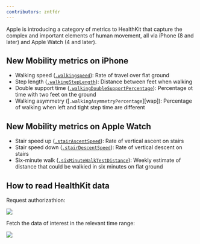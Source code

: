 ```yaml
---
contributors: zntfdr
---
```


Apple is introducing a category of metrics to HealthKit that capture the complex and important elements of human movement, all via iPhone (8 and later) and Apple Watch (4 and later).

## New Mobility metrics on iPhone

- Walking speed ([`.walkingspeed`][wsDoc]): Rate of travel over flat ground
- Step length ([`.walkingStepLength`][wslDoc]): Distance between feet when walking
- Double support time ([`.walkingDoubleSupportPercentage`][wdsDoc]): Percentage ot time with two feet on the ground
- Walking asymmetry ([`.walkingAsymmetryPercentage`][wap]): Percentage of walking when left and tight step time are different

## New Mobility metrics on Apple Watch

- Stair speed up ([`.stairAscentSpeed`][sasDoc]): Rate of vertical ascent on stairs
- Stair speed down ([`.stairDescentSpeed`][sdsDoc]): Rate of vertical descent on stairs
- Six-minute walk ([`.sixMinuteWalkTestDistance`][sixDoc]): Weekly estimate of distance that could be walkied in six minutes on flat ground

## How to read HealthKit data

Request authorizathion:

![][reqAuthImage]

Fetch the data of interest in the relevant time range:

![][fetchDataImage]

[reqAuthImage]: ../../../images/notes/wwdc20/10656/reqAuth.png
[fetchDataImage]: ../../../images/notes/wwdc20/10656/fetchData.png

[wsDoc]: https://developer.apple.com/documentation/healthkit/hkquantitytypeidentifier/3131040-walkingspeed
[wslDoc]: https://developer.apple.com/documentation/healthkit/hkquantitytypeidentifier/3552088-walkingsteplength
[wdsDoc]: https://developer.apple.com/documentation/healthkit/hkquantitytypeidentifier/3552087-walkingdoublesupportpercentage
[wapDoc]: https://developer.apple.com/documentation/healthkit/hkquantitytypeidentifier/3552086-walkingasymmetrypercentage
[sasDoc]: https://developer.apple.com/documentation/healthkit/hkquantitytypeidentifier/3552084-stairascentspeed
[sdsDoc]: https://developer.apple.com/documentation/healthkit/hkquantitytypeidentifier/3552085-stairdescentspeed
[sixDoc]: https://developer.apple.com/documentation/healthkit/hkquantitytypeidentifier/3552083-sixminutewalktestdistance